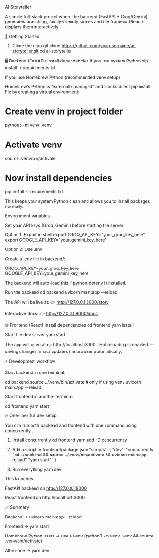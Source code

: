 AI Storyteller

A simple full-stack project where the backend (FastAPI + Groq/Gemini) generates branching, family-friendly stories and the frontend (React) displays them interactively.

🚀 Getting Started
1. Clone the repo
git clone https://github.com/yourusername/ai-storyteller.git
cd ai-storyteller

🖥️ Backend (FastAPI)
Install dependencies
If you use system Python
pip install -r requirements.txt

If you use Homebrew Python (recommended venv setup)

Homebrew’s Python is “externally managed” and blocks direct pip install. Fix by creating a virtual environment:

# Create venv in project folder
python3 -m venv .venv

# Activate venv
source .venv/bin/activate

# Now install dependencies
pip install -r requirements.txt


This keeps your system Python clean and allows you to install packages normally.

Environment variables

Set your API keys (Groq, Gemini) before starting the server.

Option 1: Export in shell
export GROQ_API_KEY="your_groq_key_here"
export GOOGLE_API_KEY="your_gemini_key_here"

Option 2: Use .env

Create a .env file in backend/:

GROQ_API_KEY=your_groq_key_here
GOOGLE_API_KEY=your_gemini_key_here


The backend will auto-load this if python-dotenv is installed.

Run the backend
cd backend
uvicorn main:app --reload


The API will be live at:
👉 http://127.0.0.1:8000/story

Interactive docs:
👉 http://127.0.0.1:8000/docs

🌐 Frontend (React)
Install dependencies
cd frontend
yarn install

Start the dev server
yarn start


The app will open at 👉 http://localhost:3000
.
Hot reloading is enabled — saving changes in src/ updates the browser automatically.

⚡ Development workflow

Start backend in one terminal:

cd backend
source ../.venv/bin/activate   # only if using venv
uvicorn main:app --reload


Start frontend in another terminal:

cd frontend
yarn start

🔥 One-liner full dev setup

You can run both backend and frontend with one command using concurrently
.

1. Install concurrently
cd frontend
yarn add -D concurrently

2. Add a script in frontend/package.json
"scripts": {
  "dev": "concurrently \"cd ../backend && source ../.venv/bin/activate && uvicorn main:app --reload\" \"yarn start\""
}

3. Run everything
yarn dev


This launches:

FastAPI backend on http://127.0.0.1:8000

React frontend on http://localhost:3000

✅ Summary

Backend → uvicorn main:app --reload

Frontend → yarn start

Homebrew Python users → use a venv (python3 -m venv .venv && source .venv/bin/activate)

All-in-one → yarn dev